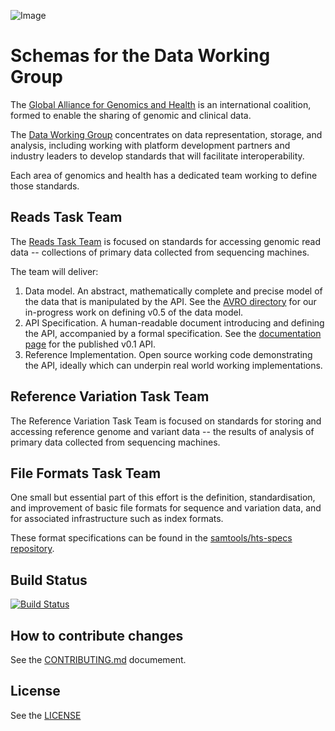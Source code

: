 ![Image](http://genomicsandhealth.org/files/logo_ga.png)


# Schemas for the Data Working Group


The [Global Alliance for Genomics and Health][ga4gh] is an international
coalition, formed to enable the sharing of genomic and clinical data.

The [Data Working Group](http://genomicsandhealth.org/files/public/Priorities%20-%20without%20membership%20DWG_0.pdf) concentrates on data representation, storage, and analysis, including working with platform development partners and industry leaders to develop standards that will facilitate interoperability.

Each area of genomics and health has a dedicated team working to define those standards.


## Reads Task Team

The [Reads Task Team](https://groups.google.com/forum/#!forum/dwgreadtaskteam) is focused on standards for accessing genomic read data -- collections of primary data collected from sequencing machines.

The team will deliver:
  1. Data model. An abstract, mathematically complete and precise model of the data that is manipulated by the API. See the [AVRO directory](schemas/tree/master/src/main/resources/avro) for our in-progress work on defining v0.5 of the data model. 
  2. API Specification. A human-readable document introducing and defining the API, accompanied by a formal specification. See the [documentation page](https://ga4gh.github.io/apis/reads/v0.1/) for the published v0.1 API.
  3. Reference Implementation. Open source working code demonstrating the API, ideally which can underpin real world working implementations.

## Reference Variation Task Team

The Reference Variation Task Team is focused on standards for storing and accessing reference genome and variant data -- the results of analysis of primary data collected from sequencing machines.

## File Formats Task Team

One small but essential part of this effort is the definition,
standardisation, and improvement of basic file formats for sequence and
variation data, and for associated infrastructure such as index formats.

These format specifications can be found in the
[samtools/hts-specs repository][hts-specs].

[ga4gh]:      http://genomicsandhealth.org/
[hts-specs]:  https://github.com/samtools/hts-specs


## Build Status

[![Build Status](https://travis-ci.org/ga4gh/schemas.svg?branch=master)](https://travis-ci.org/ga4gh/schemas)

## How to contribute changes

See the [CONTRIBUTING.md](CONTRIBUTING.md) documement.

## License

See the [LICENSE](LICENSE)
